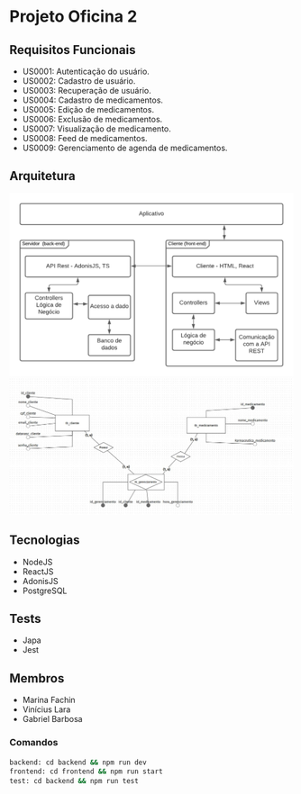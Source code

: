 # Projeto Oficina 2

## Requisitos Funcionais
* US0001: Autenticação do usuário.
* US0002: Cadastro de usuário.
* US0003: Recuperação de usuário.
* US0004: Cadastro de medicamentos.
* US0005: Edição de medicamentos.
* US0006: Exclusão de medicamentos.
* US0007: Visualização de medicamento.
* US0008: Feed de medicamentos.
* US0009: Gerenciamento de agenda de medicamentos.

## Arquitetura
![Image](documentation/arquitetura.png)
![Image](documentation/mer.jpg)

## Tecnologias
* NodeJS
* ReactJS
* AdonisJS
* PostgreSQL

## Tests
* Japa
* Jest

## Membros
* Marina Fachin
* Vinícius Lara
* Gabriel Barbosa

### Comandos
  ```bash
  backend: cd backend && npm run dev
  frontend: cd frontend && npm run start
  test: cd backend && npm run test
  ````
